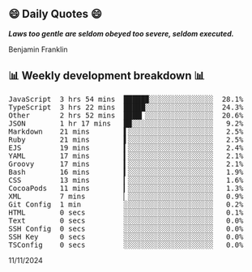 ## 😄 Daily Quotes 😄

_**Laws too gentle are seldom obeyed too severe, seldom executed.**_

Benjamin Franklin



## 📊 Weekly development breakdown 📊

<pre>JavaScript  3 hrs 54 mins  █████▉░░░░░░░░░░░░░░░  28.1%
TypeScript  3 hrs 22 mins  █████░░░░░░░░░░░░░░░░  24.3%
Other       2 hrs 52 mins  ████▎░░░░░░░░░░░░░░░░  20.6%
JSON        1 hr 17 mins   █▉░░░░░░░░░░░░░░░░░░░   9.2%
Markdown    21 mins        ▌░░░░░░░░░░░░░░░░░░░░   2.5%
Ruby        21 mins        ▌░░░░░░░░░░░░░░░░░░░░   2.5%
EJS         19 mins        ▍░░░░░░░░░░░░░░░░░░░░   2.4%
YAML        17 mins        ▍░░░░░░░░░░░░░░░░░░░░   2.1%
Groovy      17 mins        ▍░░░░░░░░░░░░░░░░░░░░   2.1%
Bash        16 mins        ▍░░░░░░░░░░░░░░░░░░░░   1.9%
CSS         13 mins        ▎░░░░░░░░░░░░░░░░░░░░   1.6%
CocoaPods   11 mins        ▎░░░░░░░░░░░░░░░░░░░░   1.3%
XML         7 mins         ▏░░░░░░░░░░░░░░░░░░░░   0.9%
Git Config  1 min          ░░░░░░░░░░░░░░░░░░░░░   0.2%
HTML        0 secs         ░░░░░░░░░░░░░░░░░░░░░   0.1%
Text        0 secs         ░░░░░░░░░░░░░░░░░░░░░   0.0%
SSH Config  0 secs         ░░░░░░░░░░░░░░░░░░░░░   0.0%
SSH Key     0 secs         ░░░░░░░░░░░░░░░░░░░░░   0.0%
TSConfig    0 secs         ░░░░░░░░░░░░░░░░░░░░░   0.0%</pre>

11/11/2024